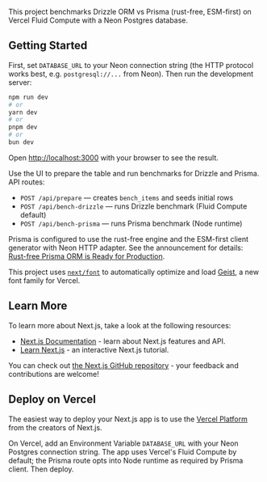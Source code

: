 This project benchmarks Drizzle ORM vs Prisma (rust-free, ESM-first) on Vercel Fluid Compute with a Neon Postgres database.

## Getting Started

First, set `DATABASE_URL` to your Neon connection string (the HTTP protocol works best, e.g. `postgresql://...` from Neon). Then run the development server:

```bash
npm run dev
# or
yarn dev
# or
pnpm dev
# or
bun dev
```

Open [http://localhost:3000](http://localhost:3000) with your browser to see the result.

Use the UI to prepare the table and run benchmarks for Drizzle and Prisma. API routes:

- `POST /api/prepare` — creates `bench_items` and seeds initial rows
- `POST /api/bench-drizzle` — runs Drizzle benchmark (Fluid Compute default)
- `POST /api/bench-prisma` — runs Prisma benchmark (Node runtime)

Prisma is configured to use the rust-free engine and the ESM-first client generator with Neon HTTP adapter. See the announcement for details: [Rust-free Prisma ORM is Ready for Production](https://www.prisma.io/blog/rust-free-prisma-orm-is-ready-for-production).

This project uses [`next/font`](https://nextjs.org/docs/app/building-your-application/optimizing/fonts) to automatically optimize and load [Geist](https://vercel.com/font), a new font family for Vercel.

## Learn More

To learn more about Next.js, take a look at the following resources:

- [Next.js Documentation](https://nextjs.org/docs) - learn about Next.js features and API.
- [Learn Next.js](https://nextjs.org/learn) - an interactive Next.js tutorial.

You can check out [the Next.js GitHub repository](https://github.com/vercel/next.js) - your feedback and contributions are welcome!

## Deploy on Vercel

The easiest way to deploy your Next.js app is to use the [Vercel Platform](https://vercel.com/new?utm_medium=default-template&filter=next.js&utm_source=create-next-app&utm_campaign=create-next-app-readme) from the creators of Next.js.

On Vercel, add an Environment Variable `DATABASE_URL` with your Neon Postgres connection string. The app uses Vercel's Fluid Compute by default; the Prisma route opts into Node runtime as required by Prisma client. Then deploy.
